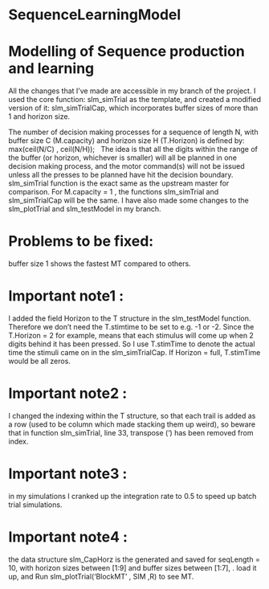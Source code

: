 # SequenceLearningModel
# Modelling of Sequence production and learning 

All the changes that I’ve made are accessible in my branch of the project.
I used the core function: slm_simTrial as the template, and created a modified version of it: slm_simTrialCap, which incorporates buffer sizes of more than 1 and horizon size.

The number of decision making processes  for a sequence of length N, with buffer size C (M.capacity) and horizon size H (T.Horizon) is defined by: max(ceil(N/C) , ceil(N/H));  
The idea is that all the digits within the range of the buffer (or horizon, whichever is smaller) will all be planned in one decision making process, and the motor command(s) will not be issued unless all the presses to be planned have hit the decision boundary.
slm_simTrial function is the exact same as the upstream master for comparison.
For M.capacity = 1 , the functions slm_simTrial and slm_simTrialCap will be the same.
I have also made some changes to the slm_plotTrial and slm_testModel in my branch.
# Problems to be fixed: 
buffer size 1 shows the fastest MT compared to others.


# Important note1 : 
I added the field Horizon to the T structure in the slm_testModel function. Therefore we don’t need the T.stimtime to be set to e.g. -1 or -2. Since the T.Horizon = 2 for example, means that each stimulus will come up when 2 digits behind it has been pressed. So I use T.stimTime to denote the actual time the stimuli came on in the slm_simTrialCap. If Horizon = full, T.stimTime would be all zeros.

# Important note2 : 
I changed the indexing within the T structure, so that each trail is added as a row (used to be column which made stacking them up weird), so beware that in function slm_simTrial, line 33, transpose (‘) has been removed from index.

# Important note3 : 
in my simulations I cranked up the integration rate to 0.5 to speed up batch trial simulations.

# Important note4 : 
the data structure slm_CapHorz is the generated and saved for seqLength = 10,  with horizon sizes between [1:9] and buffer sizes between [1:7], . load it up, and Run slm_plotTrial(‘BlockMT’ , SIM ,R) to see MT.


